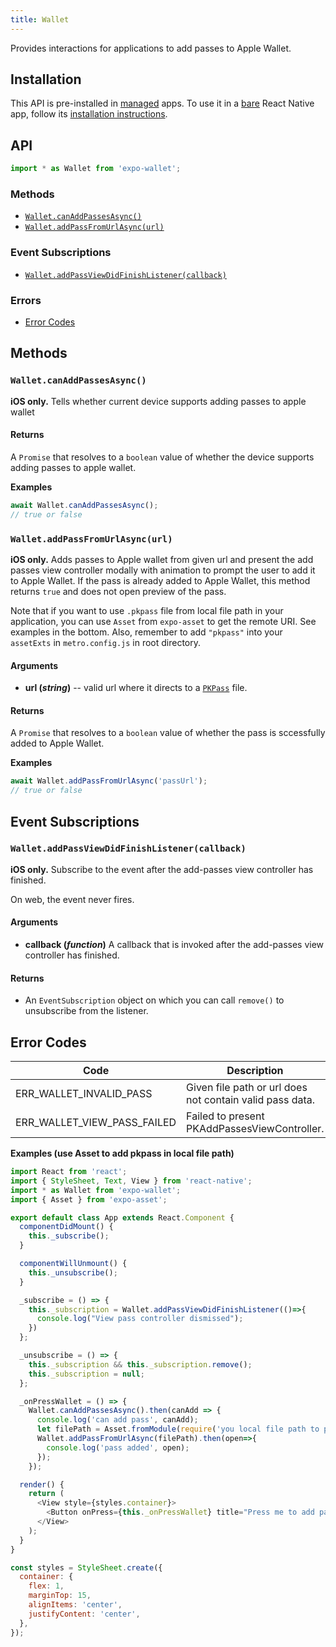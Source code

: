 ```yaml
---
title: Wallet
---
```


Provides interactions for applications to add passes to Apple Wallet.

## Installation

This API is pre-installed in [managed](../../introduction/managed-vs-bare/#managed-workflow) apps. To use it in a [bare](../../introduction/managed-vs-bare/#bare-workflow) React Native app, follow its [installation instructions](https://github.com/expo/expo/tree/master/packages/expo-wallet).

## API

```js
import * as Wallet from 'expo-wallet';
```

### Methods

- [`Wallet.canAddPassesAsync()`](#walletcanaddpassesasync)
- [`Wallet.addPassFromUrlAsync(url)`](#walletaddpassfromurlasyncurl)

### Event Subscriptions

- [`Wallet.addPassViewDidFinishListener(callback)`](#walletaddpassviewdidfinishlistenercallback)

### Errors

- [Error Codes](#error-codes)

## Methods

### `Wallet.canAddPassesAsync()`

**iOS only.** Tells whether current device supports adding passes to apple wallet

#### Returns

A `Promise` that resolves to a `boolean` value of whether the device supports adding passes to apple wallet.

**Examples**

```js
await Wallet.canAddPassesAsync();
// true or false
```

### `Wallet.addPassFromUrlAsync(url)`

**iOS only.** Adds passes to Apple wallet from given url and present the add passes view controller modally with animation to prompt the user to add it to Apple Wallet. If the pass is already added to Apple Wallet, this method returns `true` and does not open preview of the pass.

Note that if you want to use `.pkpass` file from local file path in your application, you can use `Asset` from `expo-asset` to get the remote URI. See examples in the bottom. Also, remember to add `"pkpass"` into your `assetExts` in `metro.config.js` in root directory.

#### Arguments

- **url (_string_)** -- valid url where it directs to a [`PKPass`](https://developer.apple.com/documentation/passkit/pkpass?language=objc) file.

#### Returns

A `Promise` that resolves to a `boolean` value of whether the pass is sccessfully added to Apple Wallet.

**Examples**

```js
await Wallet.addPassFromUrlAsync('passUrl');
// true or false
```

## Event Subscriptions

### `Wallet.addPassViewDidFinishListener(callback)`

**iOS only.** Subscribe to the event after the add-passes view controller has finished.

On web, the event never fires.

#### Arguments

- **callback (_function_)** A callback that is invoked after the add-passes view controller has finished.

#### Returns

- An `EventSubscription` object on which you can call `remove()` to unsubscribe from the listener.

## Error Codes

| Code                        | Description                                              |
| --------------------------- | -------------------------------------------------------- |
| ERR_WALLET_INVALID_PASS     | Given file path or url does not contain valid pass data. |
| ERR_WALLET_VIEW_PASS_FAILED | Failed to present PKAddPassesViewController.             |

**Examples (use Asset to add pkpass in local file path)**

```js
import React from 'react';
import { StyleSheet, Text, View } from 'react-native';
import * as Wallet from 'expo-wallet';
import { Asset } from 'expo-asset';

export default class App extends React.Component {
  componentDidMount() {
    this._subscribe();
  }

  componentWillUnmount() {
    this._unsubscribe();
  }

  _subscribe = () => {
    this._subscription = Wallet.addPassViewDidFinishListener(()=>{
      console.log("View pass controller dismissed");
    })
  };

  _unsubscribe = () => {
    this._subscription && this._subscription.remove();
    this._subscription = null;
  };

  _onPressWallet = () => {
    Wallet.canAddPassesAsync().then(canAdd => {
      console.log('can add pass', canAdd);
      let filePath = Asset.fromModule(require('you local file path to pkpass')).uri;
      Wallet.addPassFromUrlAsync(filePath).then(open=>{
        console.log('pass added', open);
      });
    });

  render() {
    return (
      <View style={styles.container}>
        <Button onPress={this._onPressWallet} title="Press me to add pass" />
      </View>
    );
  }
}

const styles = StyleSheet.create({
  container: {
    flex: 1,
    marginTop: 15,
    alignItems: 'center',
    justifyContent: 'center',
  },
});
```
